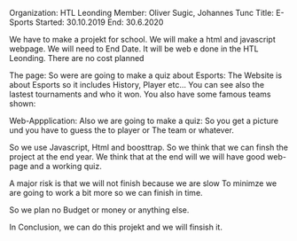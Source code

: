 Organization:  HTL Leonding
Member: Oliver Sugic, Johannes Tunc
Title: E-Sports
Started: 30.10.2019 
End: 30.6.2020

We have to make a projekt for school. We will make a html and javascript webpage. 
We will need to End Date. 
It will be web e done in the HTL Leonding. There are no cost planned

The page:
So were are going to make a quiz about Esports:
The Website is about Esports so it includes History, Player etc...
You can see also the lastest tournaments and who it won.
You also have some famous teams shown:

Web-Appplication:
Also we are going to make a quiz:
So you get a picture und you have to guess the to player or The team or whatever.




So we use Javascript, Html and boosttrap.
So we think that we can finsh the project at the end year.
We think that at the end will we will have good web-page and a working quiz.

A major risk is that we will not finish because we are slow
To minimze we are going to work a bit more so we can finish in time.

So we plan no Budget or money or anything else.

In Conclusion, we can do this projekt and we will finsish it.




